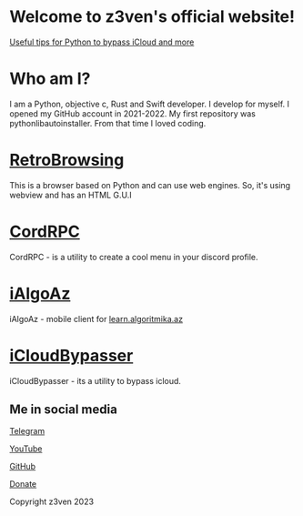 # Welcome to z3ven's official website!
[Useful tips for Python to bypass iCloud and more](tips.md)
# Who am I?
I am a Python, objective c, Rust and Swift developer. I develop for myself. I opened my GitHub account in 2021-2022. My first repository was pythonlibautoinstaller. From that time I loved coding.
# [RetroBrowsing](https://github.com/z3ven/RetroBrowsing)
This is a browser based on Python and can use web engines. So, it's using webview and has an HTML G.U.I
# [CordRPC](https://github.com/z3ven/CordRPC)
CordRPC - is a utility to create a cool menu in your discord profile.
# [iAlgoAz](https://github.com/z3ven/iAlgoAz)
iAlgoAz - mobile client for [learn.algoritmika.az](https://learn.algoritmika.az)
# [iCloudBypasser](https://github.com/z3ven/icloud_bypasser/)
iCloudBypasser - its a utility to bypass icloud.

Me in social media
--------
[Telegram](https://t.me/z3venslab)

[YouTube](https://youtube.com/@thez3ven/)

[GitHub](https://github.com/z3ven)

[Donate](https://t.me/z3nd0natebot)

Copyright z3ven 2023


